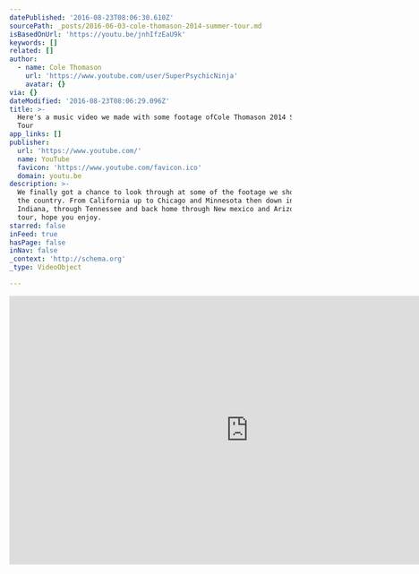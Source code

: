 ```yaml
---
datePublished: '2016-08-23T08:06:30.610Z'
sourcePath: _posts/2016-06-03-cole-thomason-2014-summer-tour.md
isBasedOnUrl: 'https://youtu.be/jnhIfzEaU9k'
keywords: []
related: []
author:
  - name: Cole Thomason
    url: 'https://www.youtube.com/user/SuperPsychicNinja'
    avatar: {}
via: {}
dateModified: '2016-08-23T08:06:29.096Z'
title: >-
  Here's a music video we made with some footage ofCole Thomason 2014 Summer
  Tour
app_links: []
publisher:
  url: 'https://www.youtube.com/'
  name: YouTube
  favicon: 'https://www.youtube.com/favicon.ico'
  domain: youtu.be
description: >-
  We finally got a chance to look through at some of the footage we shot across
  the country. From California up to Chicago and Minnesota then down into
  Indiana, through Tennessee and back home through New mexico and Arizona the
  tour, hope you enjoy.
starred: false
inFeed: true
hasPage: false
inNav: false
_context: 'http://schema.org'
_type: VideoObject

---
```

<iframe src="https://cdn.embedly.com/widgets/media.html?src=https%3A%2F%2Fwww.youtube.com%2Fembed%2FjnhIfzEaU9k%3Ffeature%3Doembed&amp;url=http%3A%2F%2Fwww.youtube.com%2Fwatch%3Fv%3DjnhIfzEaU9k&amp;image=https%3A%2F%2Fi.ytimg.com%2Fvi%2FjnhIfzEaU9k%2Fhqdefault.jpg&amp;key=b7d04c9b404c499eba89ee7072e1c4f7&amp;type=text%2Fhtml&amp;schema=youtube" width="854" height="480" scrolling="no" frameborder="0" allowfullscreen="" style=""></iframe>